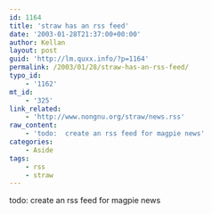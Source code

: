 ```yaml
---
id: 1164
title: 'straw has an rss feed'
date: '2003-01-28T21:37:00+00:00'
author: Kellan
layout: post
guid: 'http://lm.quxx.info/?p=1164'
permalink: /2003/01/28/straw-has-an-rss-feed/
typo_id:
    - '1162'
mt_id:
    - '325'
link_related:
    - 'http://www.nongnu.org/straw/news.rss'
raw_content:
    - 'todo:  create an rss feed for magpie news'
categories:
    - Aside
tags:
    - rss
    - straw
---
```


todo: create an rss feed for magpie news